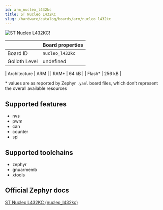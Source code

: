 ```yaml
---
id: arm_nucleo_l432kc
title: ST Nucleo L432KC
slug: /hardware/catalog/boards/arm/nucleo_l432kc
---
```


[//]: # (This is an auto-generated file, do not edit! Changes to it will be lost upon re-generation)

![ST Nucleo L432KC!](/img/boards/arm/nucleo_l432kc.jpg "ST Nucleo L432KC")

|                | Board properties     |
| -------------  | -------------------- |
| Board ID       | `nucleo_l432kc` |
| Golioth Level  | undefined       |

| Architecture   | ARM |
| RAM*           | 64 kB |
| Flash*         | 256 kB |

\* values are as reported by Zephyr `.yaml` board files, which don't represent the overall available resources



## Supported features

* nvs
* pwm
* can
* counter
* spi

## Supported toolchains

* zephyr
* gnuarmemb
* xtools

## Official Zephyr docs

[ST Nucleo L432KC (nucleo_l432kc)](https://docs.zephyrproject.org/latest/boards/arm/nucleo_l432kc/doc/index.html)
